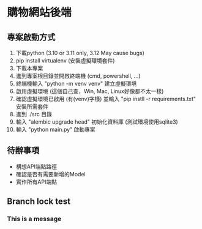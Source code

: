 # 購物網站後端

## 專案啟動方式
1. 下載python (3.10 or 3.11 only, 3.12 May cause bugs)
2. pip install virtualenv (安裝虛擬環境套件)
3. 下載本專案
4. 進到專案根目錄並開啟終端機 (cmd, powershell, ...)
5. 終端機輸入 "python -m venv venv" 建立虛擬環境
6. 啟用虛擬環境 (這個自己查，Win, Mac, Linux好像都不太一樣)
7. 確認虛擬環境已啟用 (有(venv)字樣) 並輸入 "pip instll -r requirements.txt" 安裝所需套件
8. 進到 ./src 目錄
9. 輸入 "alembic upgrade head" 初始化資料庫 (測試環境使用sqlite3)
10. 輸入 "python main.py" 啟動專案

## 待辦事項
+ 構想API端點路徑
+ 確認是否有需要新增的Model
+ 實作所有API端點

## Branch lock test
### This is a message